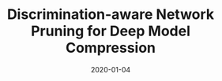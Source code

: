 ---
title: "Discrimination-aware Network Pruning for Deep Model Compression"
collection: conferences
permalink: /publication/Discrimination_network
date: 2020-01-04
year: "2020"
venue: "IEEE"
city: 
state: ""
thumbnail: "Discrimination_network.png"
teaser :
authors: "Jing Liu, Bohan Zhuang, Zhuangwei Zhuang, Yong Guo, Junzhou Huang, Jinhui Zhu, Mingkui Tan "
bibtex: Discrimination_network.txt
uri: Discrimination_network.pdf
arxiv: https://arxiv.org/abs/2001.01050
project: 
source: https://github.com/SCUT-AILab/DCP
poster: 
data:
---